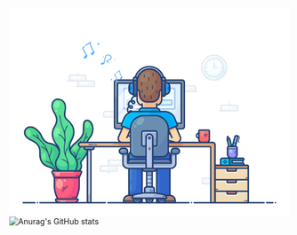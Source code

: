 <img src="https://github.com/songjianet/songjianet/blob/main/images/working.gif" width="550" align="center"></img>
![Anurag's GitHub stats](https://github-readme-stats.vercel.app/api?username=songjianet&show_icons=true&theme=vue&show_owner=false)
